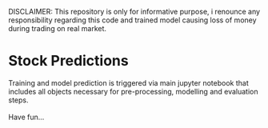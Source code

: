 DISCLAIMER:
This repository is only for informative purpose, i renounce any responsibility regarding this code and trained model causing loss of money during trading on real market.

# Stock Predictions
Training and model prediction is triggered via main jupyter notebook that includes all objects necessary for pre-processing, modelling and evaluation steps.<br><br>
Have fun...
